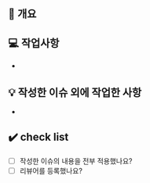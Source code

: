 ## 📖 개요

## 💻 작업사항

-

## 💡 작성한 이슈 외에 작업한 사항

-

## ✔️ check list

- [ ] 작성한 이슈의 내용을 전부 적용했나요?
- [ ] 리뷰어를 등록했나요?
